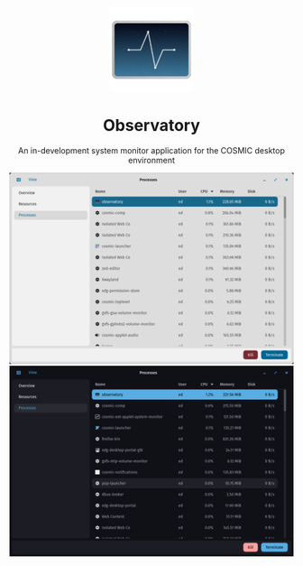 <div align="center">
  <img src="res/icons/hicolor/scalable/apps/icon.svg" width="150" />
  <h1>Observatory</h1>

  <p>An in-development system monitor application for the COSMIC desktop environment</p>

  ![Screenshot of the observatory app's processes page](res/screenshots/processes-light.png#gh-light-mode-only)
  ![Screenshot of the observatory app's processes page](res/screenshots/processes-dark.png#gh-dark-mode-only)
</div>
